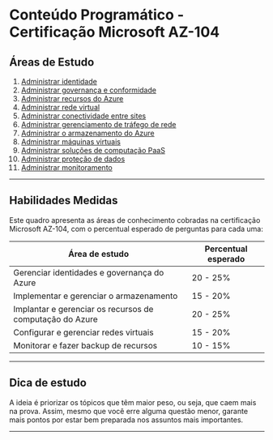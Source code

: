 # Conteúdo Programático - Certificação Microsoft AZ-104

## Áreas de Estudo

1. [Administrar identidade](https://github.com/DurezahGeek/AZ-104_Administracao-de-Identidade/tree/main)
2. [Administrar governança e conformidade](https://github.com/DurezahGeek/AZ-104_Administrar_Governan-a_e_Conformidade_no_Azure)
3. [Administrar recursos do Azure](https://github.com/DurezahGeek/Administracao-dos-Recursos-do-Azure)
4. [Administrar rede virtual](https://github.com/DurezahGeek/az-104_Administrar-rede-virtual)
5. [Administrar conectividade entre sites](https://github.com/DurezahGeek/Administrar-conectividade-entre-sites/tree/main)
6. [Administrar gerenciamento de tráfego de rede](#)
7. [Administrar o armazenamento do Azure](#)
8. [Administrar máquinas virtuais](#)
9. [Administrar soluções de computação PaaS](#)
10. [Administrar proteção de dados](#)
11. [Administrar monitoramento](#)

---

## Habilidades Medidas

Este quadro apresenta as áreas de conhecimento cobradas na certificação Microsoft AZ-104, com o percentual esperado de perguntas para cada uma:

| Área de estudo                          | Percentual esperado |
|---------------------------------------|---------------------|
| Gerenciar identidades e governança do Azure | 20 - 25%          |
| Implementar e gerenciar o armazenamento       | 15 - 20%          |
| Implantar e gerenciar os recursos de computação do Azure | 20 - 25% |
| Configurar e gerenciar redes virtuais           | 15 - 20%          |
| Monitorar e fazer backup de recursos             | 10 - 15%          |

---

## Dica de estudo

A ideia é priorizar os tópicos que têm maior peso, ou seja, que caem mais na prova. Assim, mesmo que você erre alguma questão menor, garante mais pontos por estar bem preparada nos assuntos mais importantes.

---


